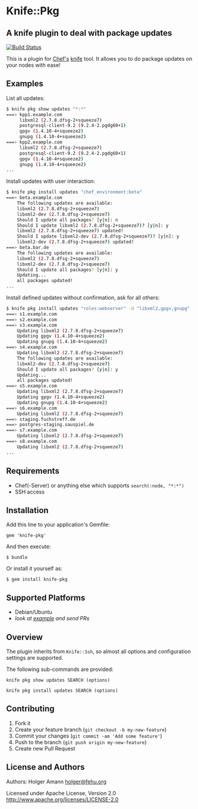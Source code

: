 # Knife::Pkg

## A knife plugin to deal with package updates

[![Build Status](https://travis-ci.org/hamann/knife-pkg.png?branch=master)](https://travis-ci.org/hamann/knife-pkg)

This is a plugin for [Chef's](http://www.opscode.com/chef) [knife](http://docs.opscode.com/knife.html) tool. It allows you to do package updates on your nodes with ease!


## Examples

List all updates:

```sh
$ knife pkg show updates "*:*"
===> kpp1.example.com
	 libxml2 (2.7.8.dfsg-2+squeeze7)
	 postgresql-client-9.2 (9.2.4-2.pgdg60+1)
	 gpgv (1.4.10-4+squeeze2)
	 gnupg (1.4.10-4+squeeze2)
===> kpp2.example.com
	 libxml2 (2.7.8.dfsg-2+squeeze7)
	 postgresql-client-9.2 (9.2.4-2.pgdg60+1)
	 gpgv (1.4.10-4+squeeze2)
	 gnupg (1.4.10-4+squeeze2)
...
```

Install updates with user interaction:

```sh
$ knife pkg install updates "chef_environment:beta"
===> beta.example.com
	The following updates are available:
	libxml2 (2.7.8.dfsg-2+squeeze7)
	libxml2-dev (2.7.8.dfsg-2+squeeze7)
	Should I update all packages? [y|n]: n
	Should I update libxml2 (2.7.8.dfsg-2+squeeze7)? [y|n]: y
	libxml2 (2.7.8.dfsg-2+squeeze7) updated!
	Should I update libxml2-dev (2.7.8.dfsg-2+squeeze7)? [y|n]: y
	libxml2-dev (2.7.8.dfsg-2+squeeze7) updated!
===> beta.bar.de
	The following updates are available:
	libxml2 (2.7.8.dfsg-2+squeeze7)
	libxml2-dev (2.7.8.dfsg-2+squeeze7)
	Should I update all packages? [y|n]: y
	Updating...
	all packages updated!
...
```

Install defined updates without confirmation, ask for all others:

```sh
$ knife pkg install updates "roles:webserver" -U "libxml2,gpgv,gnupg"
===> s1.example.com
===> s2.example.com
===> s3.example.com
	Updating libxml2 (2.7.8.dfsg-2+squeeze7)
	Updating gpgv (1.4.10-4+squeeze2)
	Updating gnupg (1.4.10-4+squeeze2)
===> s4.example.com
	Updating libxml2 (2.7.8.dfsg-2+squeeze7)
	The following updates are available:
	libxml2-dev (2.7.8.dfsg-2+squeeze7)
	Should I update all packages? [y|n]: y
	Updating...
	all packages updated!
===> s5.example.com
	Updating libxml2 (2.7.8.dfsg-2+squeeze7)
	Updating gpgv (1.4.10-4+squeeze2)
	Updating gnupg (1.4.10-4+squeeze2)
===> s6.example.com
	Updating libxml2 (2.7.8.dfsg-2+squeeze7)
===> staging.fuchstreff.de
===> postgres-staging.sauspiel.de
===> s7.example.com
	Updating libxml2 (2.7.8.dfsg-2+squeeze7)
===> s8.example.com
	Updating libxml2 (2.7.8.dfsg-2+squeeze7)
...
```

## Requirements

* Chef(-Server) or anything else which supports `search(:node, "*:*")`
* SSH access

## Installation

Add this line to your application's Gemfile:

    gem 'knife-pkg'

And then execute:

    $ bundle

Or install it yourself as:

    $ gem install knife-pkg
    

## Supported Platforms

* Debian/Ubuntu
* *look at [example](https://github.com/hamann/knife-pkg/blob/master/lib/knife-pkg/controllers/debian.rb) and send PRs*
  

## Overview

The plugin inherits from `Knife::Ssh`, so almost all options and configuration settings are supported.


The following sub-commands are provided:

```
knife pkg show updates SEARCH (options)
```

```
knife pkg install updates SEARCH (options)
```


## Contributing

1. Fork it
2. Create your feature branch (`git checkout -b my-new-feature`)
3. Commit your changes (`git commit -am 'Add some feature'`)
4. Push to the branch (`git push origin my-new-feature`)
5. Create new Pull Request

## License and Authors

Authors: Holger Amann holger@fehu.org

Licensed under Apache License, Version 2.0 
http://www.apache.org/licenses/LICENSE-2.0
